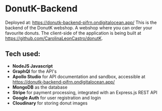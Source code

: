 # DonutK-Backend

Deployed at: https://donutk-backend-pifrn.ondigitalocean.app/
This is the backend of the DonutK webshop. A webshop where you can order your favourite donuts. The client-side of the application is being built at https://github.com/CarolinaLeonCastro/donutK. 

## Tech used:
- **NodeJS Javascript**
- **GraphQl** for the API's
- **Apollo Studio** for API documentation and sandbox, accessible at https://donutk-backend-pifrn.ondigitalocean.app/
- **MongoDB** as the database
- **Stripe** for payment processing, integrated with an Express.js REST API
- **Google Auth** for user registration and login
- **Cloudinary** for storing donut images
